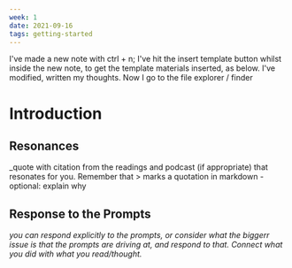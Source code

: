 ```yaml
---
week: 1
date: 2021-09-16
tags: getting-started
---
```


I've made a new note with ctrl + n; I've hit the insert template button whilst inside the new note, to get the template materials inserted, as below. I've modified, written my thoughts. Now I go to the file explorer / finder


# Introduction 

## Resonances

_quote with citation from the readings and podcast (if appropriate) that resonates for you. Remember that > marks a quotation in markdown
	- optional: explain why

## Response to the Prompts

_you can respond explicitly to the prompts, or consider what the biggerr issue is that the prompts are driving at, and respond to that. Connect what you did with what you read/thought._


